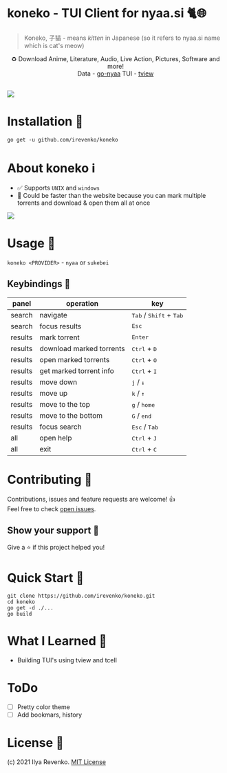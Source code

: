 # koneko - TUI Client for nyaa.si 🐈🌐
 > Koneko, 子猫 - means <i>kitten</i> in Japanese (so it refers to nyaa.si name which is cat's meow)
 
<p align="center"> 
♻️ Download Anime, Literature, Audio, Live Action, Pictures, Software and more! <br>
Data -  <a href="https://github.com/irevenko/go-nyaa">go-nyaa</a> TUI - <a href="https://github.com/rivo/tview">tview</a>  
</p> <br>
<img src="_assets/preview.gif">

# Installation 🔨
```go get -u github.com/irevenko/koneko``` <br>

# About koneko ℹ️
- ✅ Supports ```UNIX``` and ```windows``` 
- 🚀 Could be faster than the  website because you can mark multiple torrents and download & open them all at once <br>
<img src="./_assets/marked.png">

# Usage 🔬
```koneko <PROVIDER>``` - ```nyaa``` or ```sukebei``` <br> 

## Keybindings 🎹
| panel            | operation                | key                                                |
|------------------|--------------------------|----------------------------------------------------|
| search           | navigate                 | <kbd>Tab</kbd> / <kbd>Shift</kbd> + <kbd>Tab</kbd> |
| search           | focus results            | <kbd>Esc</kbd>                                     |
| results          | mark torrent             | <kbd>Enter</kbd>                                   |
| results          | download marked torrents | <kbd>Ctrl</kbd> + <kbd>D</kbd>                     |
| results          | open marked torrents     | <kbd>Ctrl</kbd> + <kbd>O</kbd>                     |
| results          | get marked torrent info  | <kbd>Ctrl</kbd> + <kbd>I</kbd>                     |
| results          | move down                | <kbd>j</kbd> / <kbd>↓</kbd>                        |
| results          | move up                  | <kbd>k</kbd> / <kbd>↑</kbd>                        |
| results          | move to the top          | <kbd>g</kbd> / <kbd>home</kbd>                     |
| results          | move to the bottom       | <kbd>G</kbd> / <kbd>end</kbd>                      |
| results          | focus search             | <kbd>Esc</kbd> / <kbd>Tab</kbd>                    |
| all              | open help                | <kbd>Ctrl</kbd> + <kbd>J</kbd>                     |
| all              | exit                     | <kbd>Ctrl</kbd> + <kbd>C</kbd>                     |

# Contributing 🤝
Contributions, issues and feature requests are welcome! 👍 <br>
Feel free to check [open issues](https://github.com/irevenko/koneko/issues).

## Show your support 🌟
Give a ⭐️ if this project helped you!

# Quick Start 🚀
```git clone https://github.com/irevenko/koneko.git``` <br>
```cd koneko``` <br>
```go get -d ./...``` <br>
```go build``` <br>

# What I Learned 🧠
- Building TUI's using tview and tcell

# ToDo
- [ ] Pretty color theme
- [ ] Add bookmars, history

# License 📑 
(c) 2021 Ilya Revenko. [MIT License](https://tldrlegal.com/license/mit-license)
